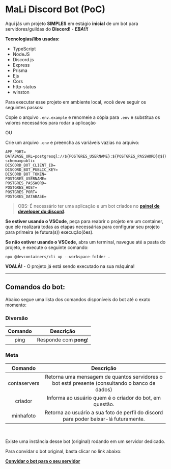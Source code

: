 # MaLi Discord Bot (PoC)

Aqui jás um projeto **SIMPLES** em estágio **inicial** de um bot para servidores/guildas do **Discord**! - ***EBA!!!***

**Tecnologias/libs usadas:**

- TypeScript
- NodeJS
- Discord.js
- Express
- Prisma
- Ejs
- Cors
- http-status
- winston

Para executar esse projeto em ambiente local, você deve seguir os seguintes passos:

Copie o arquivo ```.env.example``` e renomeie a cópia para ```.env``` e substitua os valores necessários para rodar a aplicação

OU

Crie um arquivo ```.env``` e preencha as variáveis vazias no arquivo:

```
APP_PORT=
DATABASE_URL=postgresql://${POSTGRES_USERNAME}:${POSTGRES_PASSWORD}@${POSTGRES_HOST}:${POSTGRES_PORT}/${POSTGRES_DATABASE}?schema=public
DISCORD_BOT_CLIENT_ID=
DISCORD_BOT_PUBLIC_KEY=
DISCORD_BOT_TOKEN=
POSTGRES_USERNAME=
POSTGRES_PASSWORD=
POSTGRES_HOST=
POSTGRES_PORT=
POSTGRES_DATABASE=
```

> OBS: É necessário ter uma aplicação e um bot criados no [**painel de developer do discord**](https://discord.com/developers).

**Se estiver usando o VSCode**, peça para reabrir o projeto em um container, que ele realizará todas as etapas necessárias para configurar seu projeto para primeira (e futura(s)) execução(ões).

**Se não estiver usando o VSCode**, abra um terminal, navegue até a pasta do projeto, e execute o seguinte comando:

```
npx @devcontainers/cli up --workspace-folder .
```

**VOALÁ!** - O projeto já está sendo executado na sua máquina!

<hr>

## Comandos do bot:

Abaixo segue uma lista dos comandos disponíveis do bot até o exato momento:

### Diversão

|Comando|Descrição|
|:-------------:|:---------------------------------------:|
| ping | Responde com **pong**! |

### Meta

|Comando|Descrição|
|:-------------:|:---------------------------------------:|
| contaservers | Retorna uma mensagem de quantos servidores o bot está presente (consultando o banco de dados) |
| criador | Informa ao usuário quem é o criador do bot, em questão. |
| minhafoto | Retorna ao usuário a sua foto de perfil do discord para poder baixar-lá futuramente. |

<br>

Existe uma instância desse bot (original) rodando em um servidor dedicado.

Para convidar o bot original, basta clicar no link abaixo:

[**Convidar o bot para o seu servidor**](http://129.148.50.54/)
